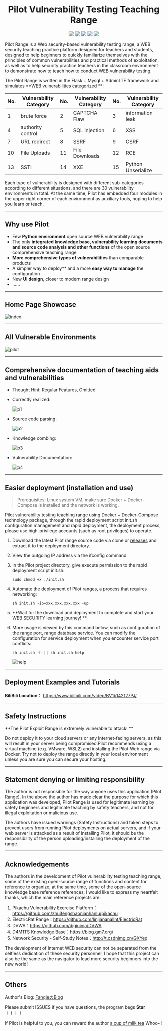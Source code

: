 <h1 align="center">
Pilot Vulnerability Testing Teaching Range
</h1>

<p align="center">
<img src="https://img.shields.io/badge/Vulnerability Excavation-blue">
<img src="https://img.shields.io/badge/penetration test-blue">
<img src="https://img.shields.io/badge/Web security-Teaching range-P">
<img src="https://img.shields.io/badge/version-1.0.1-p">
<img src="https://img.shields.io/badge/License-GPLv3-orange">
<p>


Pilot Range is a Web security-based vulnerability testing range, a WEB security teaching practice platform designed for teachers and students, designed to help beginners to quickly familiarize themselves with the principles of common vulnerabilities and practical methods of exploitation, as well as to help security practice teachers in the classroom environment to demonstrate how to teach how to conduct WEB vulnerability testing.

The Pilot Range is written in the Flask + Mysql + AdminLTE framework and simulates **WEB vulnerabilities categorized **:

| No.  | Vulnerability Category | No.  | Vulnerability Category | No.  | Vulnerability Category |
| ---- | ---------------------- | ---- | ---------------------- | ---- | ---------------------- |
| 1    | brute force            | 2    | CAPTCHA Flaw           | 3    | information leak       |
| 4    | authority control      | 5    | SQL injection          | 6    | XSS                    |
| 7    | URL redirect           | 8    | SSRF                   | 9    | CSRF                   |
| 10   | File Uploads           | 11   | File Downloads         | 12   | RCE                    |
| 13   | SSTI                   | 14   | XXE                    | 15   | Python Unserialize     |

Each type of vulnerability is designed with different sub-categories according to different situations, and there are 30 vulnerability environments in total. At the same time, Pilot has embedded four modules in the upper right corner of each environment as auxiliary tools, hoping to help you learn or teach.

---

## Why use Pilot

* Few **Python environment** open source WEB vulnerability range
* The only **integrated knowledge base, vulnerability learning documents and source code analysis and other functions** of the open source comprehensive teaching range
* **More comprehensive types of vulnerabilities** than comparable products
* A simpler way to deploy** and a more **easy way to manage** the configuration
* New **UI design**, closer to modern range design
* ……

---

## Home Page Showcase

![index](readme/index.png)

---

## All Vulnerable Environments

![pilot](readme/pilot.png)

---

## Comprehensive documentation of teaching aids and vulnerabilities

* Thought Hint: Regular Features, Omitted

* Correctly realized:

  ![p1](readme/p1.png)

* Source code parsing:

  ![p2](readme/p2.png)

* Knowledge combing:

  ![p3](readme/p3.png)

* Vulnerability Documentation:

  ![p4](readme/p4.png)

---

## Easier deployment (installation and use)

> Prerequisites: Linux system VM, make sure Docker + Docker-Compose is installed and the network is working.

Pilot vulnerability testing teaching range using Docker + Docker-Compose technology package, through the rapid deployment script init.sh configuration management and rapid deployment, the deployment process, please use high-privilege accounts (such as root privileges) to operate.

1. Download the latest Pilot range source code via clone or [releases](https://github.com/2740908911/Pilot-Web/releases/) and extract it to the deployment directory.

2. View the outgoing IP address via the ifconfig command.

3. In the Pilot project directory, give execute permission to the rapid deployment script init.sh:

   ```shell
   sudo chmod +x ./init.sh
   ```

4. Automate the deployment of Pilot ranges, a process that requires networking:

   ```shell
   sh init.sh -ip=xxx.xxx.xxx.xxx -up
   ```

5. **Wait for the download and deployment to complete and start your WEB SECURITY learning journey! **

6. More usage is viewed by this command below, such as configuration of the range port, range database service. You can modify the configuration for service deployment when you encounter service port conflicts:

   ```shell
   sh init.sh -h || sh init.sh help
   ```

   ![help](readme/help.png)

---

## Deployment Examples and Tutorials

**BiliBili Location：** https://www.bilibili.com/video/BV1b142127PJ/

---

## Safety Instructions

**The Pilot Exploit Range is extremely vulnerable to attack! **

Do not deploy it to your cloud servers or any Internet-facing servers, as this will result in your server being compromised.Pilot recommends using a virtual machine (e.g. VMware, WSL2) and installing the Pilot-Web range via Docker. Try not to deploy the range directly in your local environment unless you are sure you can secure your hosting.

---

## Statement denying or limiting responsibility

The author is not responsible for the way anyone uses this application (Pilot Range). In the above the author has made clear the purpose for which this application was developed, Pilot Range is used for legitimate learning by safety beginners and legitimate teaching by safety teachers, and not for illegal exploitation or malicious use.

The authors have issued warnings (Safety Instructions) and taken steps to prevent users from running Pilot deployments on actual servers, and if your web server is attacked as a result of installing Pilot, it should be the responsibility of the person uploading/installing the deployment of the range.

---

## Acknowledgements

The authors in the development of Pilot vulnerability testing teaching range, some of the existing open-source range of functions and content for reference to organize, at the same time, some of the open-source knowledge base reference references, I would like to express my heartfelt thanks, which the main reference projects are:

1. Pikachu Vulnerability Exercise Platform：https://github.com/zhuifengshaonianhanlu/pikachu
2. ElectricRat Range：https://github.com/linjiananallnt/ElectricRat
3. DVWA：https://github.com/digininja/DVWA
4. D4M1TS Knowledge Base：https://blog.gm7.org/
5. Network Security - Self-Study Notes：http://t.csdnimg.cn/GXYeq

The development of Internet WEB security can not be separated from the selfless dedication of these security personnel, I hope that this project can also be the same as the navigator to lead more security beginners into the new world!

---

## Others

Author's Blog: [FanqieのBlog](https://f4nq1e.com/)

Please submit ISSUES if you have questions, the program begs **Star** ！！！！

If Pilot is helpful to you, you can reward the author [a cup of milk tea](https://reward.f4nq1e.com/) Whoo~!
